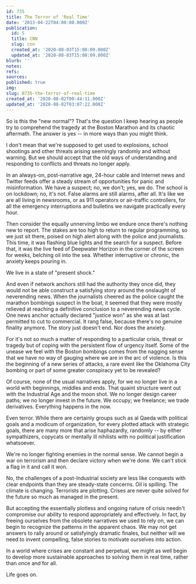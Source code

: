 ```yaml
---
id: 735
title: The Terror of 'Real Time'
date: '2013-04-22T04:00:00.000Z'
publication:
  id: 5
  title: CNN
  slug: cnn
  created_at: '2020-08-03T15:08:09.000Z'
  updated_at: '2020-08-03T15:08:09.000Z'
blurb: ''
notes: 
refs: 
sources: 
published: true
img: 
slug: 0735-the-terror-of-real-time
created_at: '2020-08-02T00:44:11.000Z'
updated_at: '2020-08-02T03:07:22.000Z'
---
```

So is this the "new normal"? That's the question I keep hearing as people try to comprehend the tragedy at the Boston Marathon and its chaotic aftermath. The answer is yes -- in more ways than you might think.

I don't mean that we're supposed to get used to explosions, school shootings and other threats arising seemingly randomly and without warning. But we should accept that the old ways of understanding and responding to conflicts and threats no longer apply.

In an always-on, post-narrative age, 24-hour cable and Internet news and Twitter feeds offer a steady stream of opportunities for panic and misinformation. We have a suspect; no, we don't; yes, we do. The school is on lockdown; no, it's not. False alarms are still alarms, after all. It's like we are all living in newsrooms, or as 911 operators or air-traffic controllers, for all the emergency interruptions and bulletins we navigate practically every hour.

Then consider the equally unnerving limbo we endure once there's nothing new to report. The stakes are too high to return to regular programming, so we just sit there, poised on high alert along with the police and journalists. This time, it was flashing blue lights and the search for a suspect. Before that, it was the live feed of Deepwater Horizon in the corner of the screen for weeks, belching oil into the sea. Whether interruptive or chronic, the anxiety keeps pouring in.

We live in a state of "present shock."

And even if network anchors still had the authority they once did, they would not be able construct a satisfying story around the onslaught of neverending news. When the journalists cheered as the police caught the marathon bombings suspect in the boat, it seemed that they were mostly relieved at reaching a definitive conclusion to a neverending news cycle. One news anchor actually declared "justice won" as she was at last permitted to cut to commercial. It rang false, because there's no genuine finality anymore. The story just doesn't end. Nor does the anxiety.

For it's not so much a matter of responding to a particular crisis, threat or tragedy but of coping with the persistent flow of urgency itself. Some of the unease we feel with the Boston bombings comes from the nagging sense that we have no way of gauging where we are in the arc of violence. Is this the beginning of a new series of attacks, a rare event like the Oklahoma City bombing or part of some greater conspiracy yet to be revealed?

Of course, none of the usual narratives apply, for we no longer live in a world with beginnings, middles and ends. That quaint structure went out with the Industrial Age and the moon shot. We no longer design career paths; we no longer invest in the future. We occupy; we freelance; we trade derivatives. Everything happens in the now.

Even terror. While there are certainly groups such as al Qaeda with political goals and a modicum of organization, for every plotted attack with strategic goals, there are many more that arise haphazardly, randomly -- by either sympathizers, copycats or mentally ill nihilists with no political justification whatsoever.

We're no longer fighting enemies in the normal sense. We cannot begin a war on terrorism and then declare victory when we're done. We can't stick a flag in it and call it won.

No, the challenges of a post-Industrial society are less like conquests with clear endpoints than they are steady-state concerns. Oil is spilling. The climate is changing. Terrorists are plotting. Crises are never quite solved for the future so much as managed in the present.

But accepting the essentially plotless and ongoing nature of crisis needn't compromise our ability to respond appropriately and effectively. In fact, by freeing ourselves from the obsolete narratives we used to rely on, we can begin to recognize the patterns in the apparent chaos. We may not get answers to rally around or satisfyingly dramatic finales, but neither will we need to invent compelling, false stories to motivate ourselves into action.

In a world where crises are constant and perpetual, we might as well begin to develop more sustainable approaches to solving them in real time, rather than once and for all.

Life goes on.
